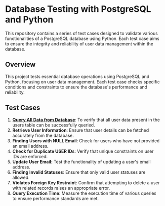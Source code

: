 # Database Testing with PostgreSQL and Python
This repository contains a series of test cases designed to validate various functionalities of a PostgreSQL database using Python. Each test case aims to ensure the integrity and reliability of user data management within the database.
## Overview
This project tests essential database operations using PostgreSQL and Python, focusing on user data management. Each test case checks specific conditions and constraints to ensure the database's performance and reliability.
## Test Cases
1. [**Query All Data from Database**](https://github.com/Kolade31/Database-Testing-with-PostgreSQL-and-Python-/tree/main/Test%20Case%201): To verify that all user data present in the users table can be successfully queried.
2. **Retrieve User Information**: Ensure that user details can be fetched accurately from the database.
3. **Finding Users with NULL Email**: Check for users who have not provided an email address.
4. **Check for Duplicate USER IDs**: Verify that unique constraints on user IDs are enforced.
5. **Update User Email**: Test the functionality of updating a user's email address.
6. **Finding Invalid Statuses**: Ensure that only valid user statuses are allowed.
7. **Violates Foreign Key Restraint**: Confirm that attempting to delete a user with related records raises an appropriate error.
8. **Query Execution Time**: Measure the execution time of various queries to ensure performance standards are met.
